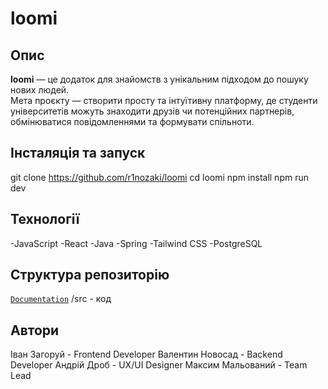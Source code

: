 # loomi

## Опис

**loomi** — це додаток для знайомств з унікальним підходом до пошуку нових людей.  
Мета проєкту — створити просту та інтуїтивну платформу, де студенти університетів можуть знаходити друзів чи потенційних партнерів, обмінюватися повідомленнями та формувати спільноти.

## Інсталяція та запуск

git clone <https://github.com/r1nozaki/loomi>
cd loomi
npm install
npm run dev

## Технології

-JavaScript
-React
-Java
-Spring
-Tailwind CSS
-PostgreSQL

## Структура репозиторію

[`Documentation`](https://docs.google.com/document/d/13Ws_p25qviVMbPeRwGo52kzgil1xX_mbbaH0YcE56Pg/edit?tab=t.o9zvuqz8frrp)
/src - код

## Автори

Іван Загоруй - Frontend Developer
Валентин Новосад - Backend Developer
Андрій Дроб - UX/UI Designer
Максим Мальований - Team Lead
